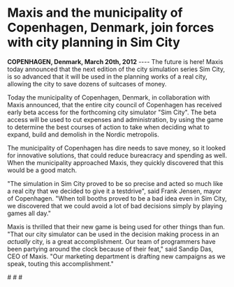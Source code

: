 Maxis and the municipality of Copenhagen, Denmark, join forces with city planning in Sim City
=============================================================================================

**COPENHAGEN, Denmark, March 20th, 2012** ---- The future is here! Maxis today announced that the next
edition of the city simulation series Sim City, is so advanced that it will be used in the planning
works of a real city, allowing the city to save dozens of suitcases of money.

Today the municipality of Copenhagen, Denmark, in collaboration with Maxis announced, that the entire
city council of Copenhagen has received early beta access for the forthcoming city simulator "Sim City".
The beta access will be used to cut expenses and administration, by using the game to determine the best
courses of action to take when deciding what to expand, build and demolish in the Nordic metropolis.

The municipality of Copenhagen has dire needs to save money, so it looked for innovative solutions,
that could reduce bureacracy and spending as well. When the municipality approached Maxis, they quickly
discovered that this would be a good match.

"The simulation in Sim City proved to be so precise and acted so much like a real city that we decided to
give it a testdrive", said Frank Jensen, mayor of Copenhagen. "When toll booths proved to be a bad idea
even in Sim City, we discovered that we could avoid a lot of bad decisions simply by playing games all day."

Maxis is thrilled that their new game is being used for other things than fun. "That our city simulator can
be used in the decision making process in an *actually* city, is a great accomplishment. Our team of programmers
have been partying around the clock because of their feat," said Sandip Das, CEO of Maxis. "Our marketing
department is drafting new campaigns as we speak, touting this accomplishment."


\# \# \#

<!--

Your next few paragraphs should contain the "what" and "who" that is solving the problem.
Your last paragraph is the "when and "where".

-->